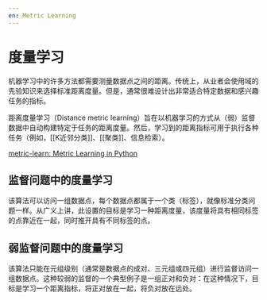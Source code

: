 ```yaml
---
en: Metric Learning
---
```

# 度量学习

机器学习中的许多方法都需要测量数据点之间的距离。传统上，从业者会使用域的先验知识来选择标准距离度量。但是，通常很难设计出非常适合特定数据和感兴趣任务的指标。

距离度量学习（Distance metric learning）旨在以机器学习的方式从（弱）监督数据中自动构建特定于任务的距离度量。然后，学习到的距离指标可用于执行各种任务（例如，[[K近邻分类]]、[[聚类]]、信息检索）。

[metric-learn: Metric Learning in Python](https://contrib.scikit-learn.org/metric-learn/index.html)

## 监督问题中的度量学习

该算法可以访问一组数据点，每个数据点都属于一个类（标签），就像标准分类问题一样。从广义上讲，此设置的目标是学习一种距离度量，该度量将具有相同标签的点靠近在一起，同时推开具有不同标签的点。


## 弱监督问题中的度量学习

该算法只能在元组级别（通常是数据点的成对、三元组或四元组）进行监督访问一组数据点。这种较弱的监督的一个典型例子是一组正对和负对：在这种情况下，目标是学习一个距离指标，将正对放在一起，将负对放在远处。

